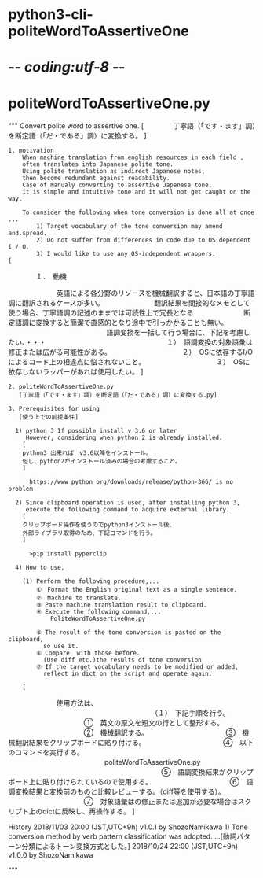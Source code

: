 # python3-cli-politeWordToAssertiveOne

# -*- coding:utf-8 -*-
# politeWordToAssertiveOne.py

"""
    Convert polite word to assertive one.
    [
　　　　丁寧語（「です・ます」調）を断定語（「だ・である」調）に変換する。
    ]

    1. motivation
        When machine translation from english resources in each field , 
        often translates into Japanese polite tone.
        Using polite translation as indirect Japanese notes, 
        then become redundant against readability.
        Case of manualy converting to assertive Japanese tone, 
        it is simple and intuitive tone and it will not get caught on the way.

        To consider the following when tone conversion is done all at once ...
            1) Target vocabulary of the tone conversion may amend and.spread.
            2) Do not suffer from differences in code due to OS dependent I / O.
            3) I would like to use any OS-independent wrappers.
    [
　　　　１．　動機

　　　　　　　英語による各分野のリソースを機械翻訳すると、日本語の丁寧語調に翻訳されるケースが多い。
　　　　　　　翻訳結果を間接的なメモとして使う場合、丁寧語調の記述のままでは可読性上で冗長となる
　　　　　　　断定語調に変換すると簡潔で直感的となり途中で引っかかることも無い。
　　　　　　　
　　　　　　　語調変換を一括して行う場合に、下記を考慮したい、・・・
　　　　　　　
　　　　　　　　　　１）　語調変換の対象語彙は修正または広がる可能性がある。
　　　　　　　　　　２）　OSに依存するI/Oによるコード上の相違点に悩されないこと。
　　　　　　　　　　３）　OSに依存しないラッパーがあれば使用したい。
    ]

    2. politeWordToAssertiveOne.py
       [丁寧語（「です・ます」調）を断定語（「だ・である」調）に変換する.py]

    3. Prerequisites for using
       [使う上での前提条件]

      1) python 3 If possible install v 3.6 or later
         However, considering when python 2 is already installed.
        [
        python3 出来れば　v3.6以降をインストール。
        但し、python2がインストール済みの場合の考慮すること。
        ]

          https://www python org/downloads/release/python-366/ is no problem

      2) Since clipboard operation is used, after installing python 3, 
         execute the following command to acquire external library.
        [
        クリップボード操作を使うのでpython3インストール後、
        外部ライブラリ取得のため、下記コマンドを行う。
        ]

          >pip install pyperclip

      4) How to use,

        (1) Perform the following procedure,...
            ①　Format the English original text as a single sentence.
            ②　Machine to translate.
            ③ Paste machine translation result to clipboard.
            ④ Execute the following command,...
                PoliteWordToAssertiveOne.py

            ⑤ The result of the tone conversion is pasted on the clipboard, 
              so use it.
            ⑥ Compare  with those before. 
              (Use diff etc.)the results of tone conversion
            ⑦ If the target vocabulary needs to be modified or added, 
              reflect in dict on the script and operate again.
        
        [
　　　　　　　使用方法は、
　　　　　　　　　　　　　　
　　　　　　　（１）　下記手順を行う。
　　　　　　　　　　　①　英文の原文を短文の行として整形する。
　　　　　　　　　　　②　機械翻訳する。
　　　　　　　　　　　③　機械翻訳結果をクリップボードに貼り付ける。
　　　　　　　　　　　④　以下のコマンドを実行する。
　　　　　　　　　　　　　　politeWordToAssertiveOne.py
　　　　　　　　　　　
　　　　　　　　　　　⑤　語調変換結果がクリップボード上に貼り付けられているので使用する。
　　　　　　　　　　　⑥　語調変換結果と変換前のものと比較レビューする。（diff等を使用する）。
　　　　　　　　　　　⑦　対象語彙はの修正または追加が必要な場合はスクリプト上のdictに反映し、再操作する。
        ]

History
    2018/11/03 20:00 (JST,UTC+9h)  v1.0.1 by ShozoNamikawa
        1) Tone conversion method by verb pattern classification was adopted.
        ...[動詞パターン分類によるトーン変換方式とした。]
    2018/10/24 22:00 (JST,UTC+9h)  v1.0.0 by ShozoNamikawa
     
"""
